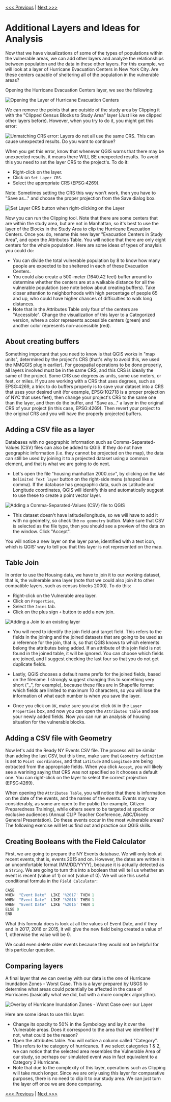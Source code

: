 [<<< Previous](19layout.md)  | [Next >>>](20more.md)  

# Additional Layers and Ideas for Analysis

Now that we have visualizations of some of the types of populations within the vulnerable areas, we can add other layers and analyze the relationships between population and the data in these other layers. For this example, we will look at a layer of Hurricane Evacuation Centers in New York City. Are these centers capable of sheltering all of the population in the vulnerable areas?

Opening the Hurricane Evacuation Centers layer, we see the following:

![Opening the Layer of Hurricane Evacuation Centers](images/evac.png)

We can remove the points that are outside of the study area by Clipping it with the "Clipped Census Blocks to Study Area" layer (Just like we clipped other layers before). However, when you try to do it, you might get this error:

![Unmatching CRS error: Layers do not all use the same CRS. This can cause unexpected results. Do you want to continue?](images/crsmatch.PNG)

 When you get this error, know that whenever QGIS warns that there may be unexpected results, it means there WILL BE unexpected results. To avoid this you need to set the layer CRS to the project's. To do it:
 
 * Right-click on the layer.
 * Click on `Set Layer CRS`.
 * Select the appropriate CRS (EPSG:4269). 
 
 Note: Sometimes setting the CRS this way won't work, then you have to "Save as..." and choose the proper projection from the Save dialog box.
 
 ![Set Layer CRS button when right-clicking on the Layer](images/setcrs.png)

 Now you can run the Clipping tool. Note that there are some centers that are within the study area, but are not in Manhattan, so it's best to use the layer of the Blocks in the Study Area to clip the Hurricane Evacuation Centers. Once you do, rename this new layer "Evacuation Centers in Study Area", and open the Attributes Table. You will notice that there are only eight centers for the whole population. Here are some ideas of types of anaylsis you could do:

- You can divide the total vulnerable population by 8 to know how many people are expected to be sheltered in each of these Evacuation Centers. 
- You could also create a 500-meter (1640.42 feet) buffer around  to determine whether the centers are at a walkable distance for all the vulnerable population (see note below about creating buffers). Take closer attention to neighborhoods with high percentage of people 65 and up, who could have higher chances of difficulties to walk long distances. 
- Note that in the Attributes Table only four of the centers are "Accessible". Change the visualization of this layer to a Categorized version, where a color represents accessible centers (green) and another color represents non-accessible (red).

## About creating buffers

Something important that you need to know is that QGIS works in "map units", determined by the project's CRS (that's why to avoid this, we used the MMQGIS plugin earlier). For geospatial operations to be done properly, all layers involved must be in the same CRS, and this CRS is ideally the same of the project. Some CRS use degrees as units, some use meters, or feet, or miles. If you are working with a CRS that uses degrees, such as EPSG:4269, a trick to do buffers properly is to save your dataset into a CRS that uses your desired unit (for example, EPSG:102718 is a proper projection of NYC that uses feet), then change your project's CRS to the same one than the layer, and then do the buffer, and "Save as..." a layer in the original CRS of your project (in this case, EPSG:4269). Then revert your project to the original CRS and you will have the properly projected buffers.

## Adding a CSV file as a layer

Databases with no geographic information such as Comma-Separated-Values (CSV) files can also be added to QGIS. If they do not have geographic information (i.e. they cannot be projected on the map), the data can still be used by joining it to a projected dataset using a common element, and that is what we are going to do next. 

* Let's open the file "housing manhattan 2000.csv", by clicking on the `Add Delimited Text layer` button on the right-side menu (shaped like a comma). If the database has geographic data, such as Latitude and Longitude coordinates, QGIS will identify this and automatically suggest to use these to create a point vector layer. 

![Adding a Comma-Separated-Values (CSV) file to QGIS](images/csv.PNG)

* This dataset doesn't have latitude/longitude, so we will have to add it with no geometry, so check the `no geometry` button. Make sure that CSV is selected as the file type, then you should see a preview of the data on the window. Click "Accept".

You will notice a new layer on the layer pane, identified with a text icon, which is QGIS' way to tell you that this layer is not represented on the map.

## Table Join

In order to use the Housing data, we have to join it to our working dataset, that is, the vulnerable area layer (note that we could also join it to other compatible layers, such as census blocks 2000). To do this:

* Right-click on the Vulnerable area layer.
* Click on `Properties`,
* Select the `Joins` tab.
* Click on the plus sign `+` button to add a new join.

![Adding a Join to an existing layer](images/joins.PNG)

* You will need to identify the join field and target field. This refers to the fields in the joining and the joined datasets that are going to be used as a reference for the join, that is, so that QGIS knows to which elements belong the attributes being added. If an attribute of this join field is not found in the joined table, it will be ignored. You can choose which fields are joined, and I suggest checking the last four so that you do not get duplicate fields. 

* Lastly, QGIS chooses a default name prefix for the joined fields, based on the filename. I strongly suggest changing this to something very short ("_", for example), because these files are in Shapefile format which fields are limited to maximum 10 characters, so you will lose the information of what each number is when you save the layer.

* Once you click on `OK`, make sure you also click `OK` in the `Layer Properties` box, and now you can open the `Attributes table` and see your newly added fields. Now you can run an analysis of housing situation for the vulnerable blocks.

## Adding a CSV file with Geometry

Now let's add the Ready NY Events CSV file. The process will be similar than adding the last CSV, but this time, make sure that `Geometry definition` is set to `Point coordinates`, and that `Latitude` and `Longitude` are being extracted from the appropriate fields. When you click `Accept`, you will likely see a warining saying that CRS was not specified so it chooses a default one. You can right-click on the layer to select the correct projection (EPSG:4269). 

When opening the `Attributes Table`, you will notice that there is information on the date of the events, and the names of the events. Events may vary considerably, as some are open to the public (for example, Citizen Preparedness Training), while others seem to be targeted at specific or exclusive audiences (Annual CLIP Teacher Conference, ABC/Disney General Presentation). Do these events occur in the most vulnerable areas? The following exercise will let us find out and practice our QGIS skills.

## Creating Booleans with the Field Calculator

First, we are going to prepare the NY Events database. We will only look at recent events, that is, events 2015 and on. However, the dates are written in an uncomfortable format (MM/DD/YYYY), because it is actually detected as a `String`. We are going to turn this into a boolean that will tell us whether an event is recent (value of 1) or not (value of 0). We will use this useful conditional formula in the `Field Calculator`:

```Python
CASE
WHEN  "Event Date"  LIKE '%2017' THEN 1
WHEN  "Event Date"  LIKE '%2016' THEN 1
WHEN  "Event Date"  LIKE '%2015' THEN 1
ELSE 0
END
```
What this formula does is look at all the values of Event Date, and if they end in 2017, 2016 or 2015, it will give the new field being created a value of 1, otherwise the value will be 0.

We could even delete older events because they would not be helpful for this particular question.

## Comparing layers

A final layer that we can overlay with our data is the one of Hurricane Inundation Zones - Worst Case. This is a layer prepared by USGS to determine what areas could potentially be affected in the case of Hurricanes (basically what we did, but with a more complex algorythm).

![Overlay of Hurricane Inundation Zones - Worst Case over our Layer](images/overlay.png)

Here are some ideas to use this layer:

- Change its opacity to 50% in the Symbology and lay it over the Vulnerable areas. Does it correspond to the area that we identified? If not, what could be the reason?
- Open the attributes table. You will notice a column called "Category". This refers to the category of hurricanes. If we select categories 1 & 2, we can notice that the selected area resembles the Vulnerable Area of our study, so perhaps our simulated event was in fact equivalent to a Category 2 Hurricane.
- Note that due to the complexity of this layer, operations such as Clipping will take much longer. Since we are only using this layer for comparative purposes, there is no need to clip it to our study area. We can just turn the layer off once we are done comparing.

[<<< Previous](19layout.md)  | [Next >>>](20more.md)  
